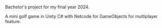 Bachelor's project for my final year 2024.

A mini golf game in Unity C# with Netcode for GameObjects for multiplayer feature.
